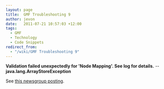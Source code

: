 ```yaml
---
layout: page
title:  GMF Troubleshooting 9
author: jevon
date:   2011-07-21 10:57:03 +12:00
tags:
  - GMF
  - Technology
  - Code Snippets
redirect_from:
  - "/wiki/GMF Troubleshooting 9"
---
```


**Validation failed unexpectedly for 'Node Mapping'. See log for details.** -- **java.lang.ArrayStoreException**

See <a href="http://www.eclipse.org/forums/index.php?t=msg&th=208456">this newsgroup posting</a>.
